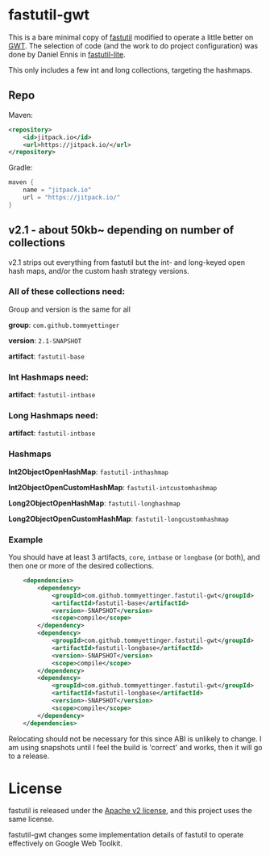 # fastutil-gwt
This is a bare minimal copy of [fastutil](https://github.com/vigna/fastutil) modified to operate a little better on [GWT](http://www.gwtproject.org).
The selection of code (and the work to do project configuration) was done by Daniel Ennis in [fastutil-lite](https://github.com/aikar/fastutil-lite).

This only includes a few int and long collections, targeting the hashmaps.

## Repo
Maven:
```xml
<repository>
    <id>jitpack.io</id>
    <url>https://jitpack.io/</url>
</repository>
```
Gradle:
```gradle
maven {
    name = "jitpack.io"
    url = "https://jitpack.io/"
}
```

## v2.1 - about 50kb~ depending on number of collections

v2.1 strips out everything from fastutil but the int- and long-keyed open hash maps, and/or the custom hash strategy versions.

### All of these collections need:
Group and version is the same for all

**group**: `com.github.tommyettinger`

**version**: `2.1-SNAPSHOT`

**artifact**: `fastutil-base`

### Int Hashmaps need:

**artifact**: `fastutil-intbase`

### Long Hashmaps need:

**artifact**: `fastutil-intbase`

### Hashmaps

**Int2ObjectOpenHashMap**: `fastutil-inthashmap`

**Int2ObjectOpenCustomHashMap**: `fastutil-intcustomhashmap`

**Long2ObjectOpenHashMap**: `fastutil-longhashmap`

**Long2ObjectOpenCustomHashMap**: `fastutil-longcustomhashmap`

### Example
You should have at least 3 artifacts, `core`, `intbase` or `longbase` (or both), and then one or more of the desired collections.

```xml
    <dependencies>
        <dependency>
            <groupId>com.github.tommyettinger.fastutil-gwt</groupId>
            <artifactId>fastutil-base</artifactId>
            <version>-SNAPSHOT</version>
            <scope>compile</scope>
        </dependency>
        <dependency>
            <groupId>com.github.tommyettinger.fastutil-gwt</groupId>
            <artifactId>fastutil-longbase</artifactId>
            <version>-SNAPSHOT</version>
            <scope>compile</scope>
        </dependency>
        <dependency>
            <groupId>com.github.tommyettinger.fastutil-gwt</groupId>
            <artifactId>fastutil-longbase</artifactId>
            <version>-SNAPSHOT</version>
            <scope>compile</scope>
        </dependency>
    </dependencies>
```

Relocating should not be necessary for this since ABI is unlikely to change. I am using snapshots until I feel the build is 'correct' and works, then it will go to a release.

# License
fastutil is released under the [Apache v2 license](LICENSE.md), and this project uses the same license.

fastutil-gwt changes some implementation details of fastutil to operate effectively on Google Web Toolkit.
